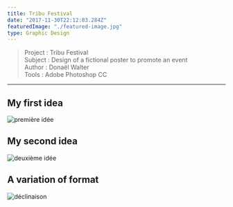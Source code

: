 ```yaml
---
title: Tribu Festival
date: "2017-11-30T22:12:03.284Z"
featuredImage: "./featured-image.jpg"
type: Graphic Design
---
```

>Project : Tribu Festival <br>
>Subject : Design of a fictional poster to promote an event <br>
>Author : Donaël Walter<br>
>Tools : Adobe Photoshop CC
----------------------------------------------------------

## My first idea
![première idée](https://mir-s3-cdn-cf.behance.net/project_modules/fs/bf9c8d59397097.5a205af0ba5a7.png)
## My second idea
![deuxième idée](https://mir-s3-cdn-cf.behance.net/project_modules/fs/d9943b59397097.5a205af0baad4.png)
## A variation of format
![déclinaison](https://mir-s3-cdn-cf.behance.net/project_modules/fs/21452c59397097.5a205af0bafc5.png)

